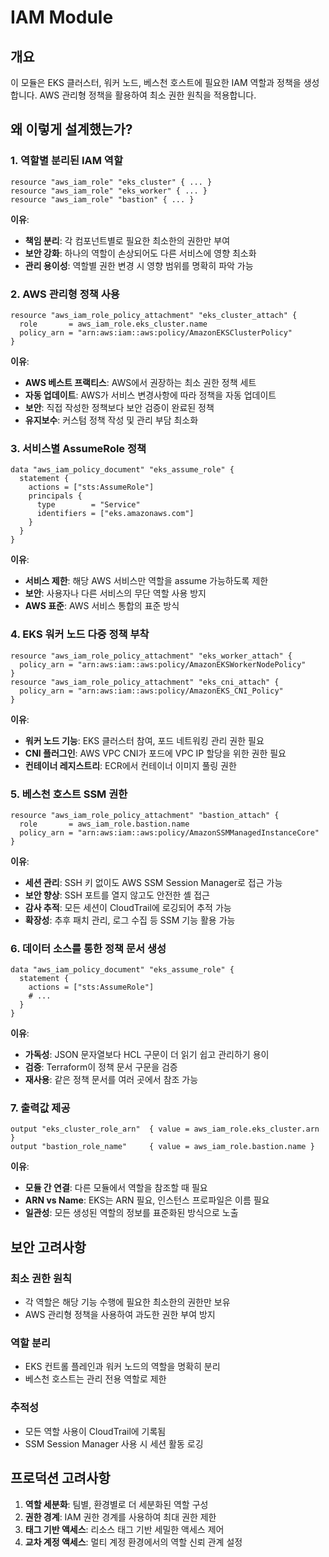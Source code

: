 # IAM Module

## 개요
이 모듈은 EKS 클러스터, 워커 노드, 베스천 호스트에 필요한 IAM 역할과 정책을 생성합니다. AWS 관리형 정책을 활용하여 최소 권한 원칙을 적용합니다.

## 왜 이렇게 설계했는가?

### 1. 역할별 분리된 IAM 역할
```hcl
resource "aws_iam_role" "eks_cluster" { ... }
resource "aws_iam_role" "eks_worker" { ... }
resource "aws_iam_role" "bastion" { ... }
```

**이유**:
- **책임 분리**: 각 컴포넌트별로 필요한 최소한의 권한만 부여
- **보안 강화**: 하나의 역할이 손상되어도 다른 서비스에 영향 최소화
- **관리 용이성**: 역할별 권한 변경 시 영향 범위를 명확히 파악 가능

### 2. AWS 관리형 정책 사용
```hcl
resource "aws_iam_role_policy_attachment" "eks_cluster_attach" {
  role       = aws_iam_role.eks_cluster.name
  policy_arn = "arn:aws:iam::aws:policy/AmazonEKSClusterPolicy"
}
```

**이유**:
- **AWS 베스트 프랙티스**: AWS에서 권장하는 최소 권한 정책 세트
- **자동 업데이트**: AWS가 서비스 변경사항에 따라 정책을 자동 업데이트
- **보안**: 직접 작성한 정책보다 보안 검증이 완료된 정책
- **유지보수**: 커스텀 정책 작성 및 관리 부담 최소화

### 3. 서비스별 AssumeRole 정책
```hcl
data "aws_iam_policy_document" "eks_assume_role" {
  statement {
    actions = ["sts:AssumeRole"]
    principals {
      type        = "Service"
      identifiers = ["eks.amazonaws.com"]
    }
  }
}
```

**이유**:
- **서비스 제한**: 해당 AWS 서비스만 역할을 assume 가능하도록 제한
- **보안**: 사용자나 다른 서비스의 무단 역할 사용 방지
- **AWS 표준**: AWS 서비스 통합의 표준 방식

### 4. EKS 워커 노드 다중 정책 부착
```hcl
resource "aws_iam_role_policy_attachment" "eks_worker_attach" {
  policy_arn = "arn:aws:iam::aws:policy/AmazonEKSWorkerNodePolicy"
}
resource "aws_iam_role_policy_attachment" "eks_cni_attach" {
  policy_arn = "arn:aws:iam::aws:policy/AmazonEKS_CNI_Policy"
}
```

**이유**:
- **워커 노드 기능**: EKS 클러스터 참여, 포드 네트워킹 관리 권한 필요
- **CNI 플러그인**: AWS VPC CNI가 포드에 VPC IP 할당을 위한 권한 필요
- **컨테이너 레지스트리**: ECR에서 컨테이너 이미지 풀링 권한

### 5. 베스천 호스트 SSM 권한
```hcl
resource "aws_iam_role_policy_attachment" "bastion_attach" {
  role       = aws_iam_role.bastion.name
  policy_arn = "arn:aws:iam::aws:policy/AmazonSSMManagedInstanceCore"
}
```

**이유**:
- **세션 관리**: SSH 키 없이도 AWS SSM Session Manager로 접근 가능
- **보안 향상**: SSH 포트를 열지 않고도 안전한 셸 접근
- **감사 추적**: 모든 세션이 CloudTrail에 로깅되어 추적 가능
- **확장성**: 추후 패치 관리, 로그 수집 등 SSM 기능 활용 가능

### 6. 데이터 소스를 통한 정책 문서 생성
```hcl
data "aws_iam_policy_document" "eks_assume_role" {
  statement {
    actions = ["sts:AssumeRole"]
    # ...
  }
}
```

**이유**:
- **가독성**: JSON 문자열보다 HCL 구문이 더 읽기 쉽고 관리하기 용이
- **검증**: Terraform이 정책 문서 구문을 검증
- **재사용**: 같은 정책 문서를 여러 곳에서 참조 가능

### 7. 출력값 제공
```hcl
output "eks_cluster_role_arn"  { value = aws_iam_role.eks_cluster.arn }
output "bastion_role_name"     { value = aws_iam_role.bastion.name }
```

**이유**:
- **모듈 간 연결**: 다른 모듈에서 역할을 참조할 때 필요
- **ARN vs Name**: EKS는 ARN 필요, 인스턴스 프로파일은 이름 필요
- **일관성**: 모든 생성된 역할의 정보를 표준화된 방식으로 노출

## 보안 고려사항

### 최소 권한 원칙
- 각 역할은 해당 기능 수행에 필요한 최소한의 권한만 보유
- AWS 관리형 정책을 사용하여 과도한 권한 부여 방지

### 역할 분리
- EKS 컨트롤 플레인과 워커 노드의 역할을 명확히 분리
- 베스천 호스트는 관리 전용 역할로 제한

### 추적성
- 모든 역할 사용이 CloudTrail에 기록됨
- SSM Session Manager 사용 시 세션 활동 로깅

## 프로덕션 고려사항

1. **역할 세분화**: 팀별, 환경별로 더 세분화된 역할 구성
2. **권한 경계**: IAM 권한 경계를 사용하여 최대 권한 제한
3. **태그 기반 액세스**: 리소스 태그 기반 세밀한 액세스 제어
4. **교차 계정 액세스**: 멀티 계정 환경에서의 역할 신뢰 관계 설정